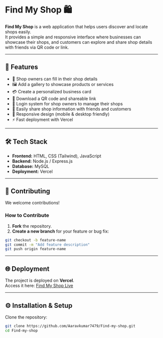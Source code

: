# Find My Shop 🛍️

**Find My Shop** is a web application that helps users discover and locate shops easily.  
It provides a simple and responsive interface where businesses can showcase their shops, and  customers can explore and share shop details with friends via QR code or link.

---

## 🚀 Features

  
* 📝 Shop owners can fill in their shop details  
* 🖼️ Add a gallery to showcase products or services  
* 💳 Create a personalized business card  
* 📲 Download a QR code and shareable link
* 🔐 Login system for shop owners to manage their shops
* 🤝 Easily share shop information with friends and customers  
* 📱 Responsive design (mobile & desktop friendly)  
* ⚡ Fast deployment with Vercel  

---

## 🛠️ Tech Stack

* **Frontend:** HTML, CSS (Tailwind), JavaScript  
* **Backend:** Node.js / Express.js  
* **Database:**  MySQL  
* **Deployment:** Vercel  

---

## 🤝 Contributing

We welcome contributions!  

### How to Contribute

1. **Fork** the repository.  
2. **Create a new branch** for your feature or bug fix:  
```bash
git checkout -b feature-name
git commit -m "Add feature description"
git push origin feature-name
```

---

## 🌐 Deployment

The project is deployed on **Vercel**.  
Access it here: [Find My Shop Live](https://findmyshop-tau.vercel.app)

---

## ⚙️ Installation & Setup

Clone the repository:

```bash
git clone https://github.com/Aaravkumar7479/Find-my-shop.git
cd Find-my-shop
